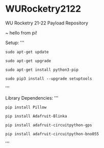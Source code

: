 # WURocketry2122
WU Rocketry 21-22 Payload Repository

~ hello from pi!

Setup:
'''

    sudo apt-get update

    sudo apt-get upgrade

    sudo apt-get install python3-pip

    sudo pip3 install --upgrade setuptools
    
'''

Library Dependencies:
'''

    pip install Pillow

    pip install Adafruit-Blinka

    pip install adafruit-circuitpython-gps

    pip install adafruit-circuitpython-bno055
    
'''
